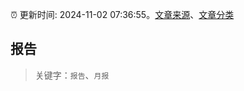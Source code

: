 :alarm_clock: 更新时间: 2024-11-02 07:36:55。[文章来源](/README.md)、[文章分类](/TAGS.md)

## 报告


> 关键字：`报告`、`月报`



